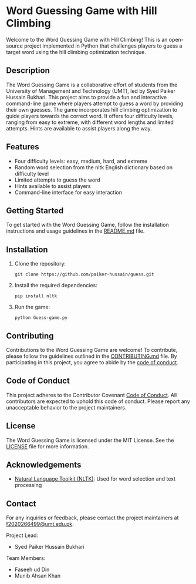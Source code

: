 # Word Guessing Game with Hill Climbing

Welcome to the Word Guessing Game with Hill Climbing! This is an open-source project implemented in Python that challenges players to guess a target word using the hill climbing optimization technique.

## Description

The Word Guessing Game is a collaborative effort of students from the University of Management and Technology (UMT), led by Syed Paiker Hussain Bukhari. This project aims to provide a fun and interactive command-line game where players attempt to guess a word by providing their own guesses. The game incorporates hill climbing optimization to guide players towards the correct word. It offers four difficulty levels, ranging from easy to extreme, with different word lengths and limited attempts. Hints are available to assist players along the way.

## Features

- Four difficulty levels: easy, medium, hard, and extreme
- Random word selection from the nltk English dictionary based on difficulty level
- Limited attempts to guess the word
- Hints available to assist players
- Command-line interface for easy interaction

## Getting Started

To get started with the Word Guessing Game, follow the installation instructions and usage guidelines in the [README.md](./README.md) file.

## Installation

1. Clone the repository:
   ```
   git clone https://github.com/paiker-hussain/guess.git
   ```

2. Install the required dependencies:
   ```
   pip install nltk
   ```

3. Run the game:
   ```
   python Guess-game.py
   ```

## Contributing

Contributions to the Word Guessing Game are welcome! To contribute, please follow the guidelines outlined in the [CONTRIBUTING.md](./CONTRIBUTING.md) file. By participating in this project, you agree to abide by the [code of conduct](./CODE_OF_CONDUCT.md).

## Code of Conduct

This project adheres to the Contributor Covenant [Code of Conduct](./CODE_OF_CONDUCT.md). All contributors are expected to uphold this code of conduct. Please report any unacceptable behavior to the project maintainers.

## License

The Word Guessing Game is licensed under the MIT License. See the [LICENSE](./LICENSE) file for more information.

## Acknowledgements

- [Natural Language Toolkit (NLTK)](https://www.nltk.org/): Used for word selection and text processing

## Contact

For any inquiries or feedback, please contact the project maintainers at [f2020266499@umt.edu.pk](mailto:f2020266499@umt.edu.pk).

Project Lead:
- Syed Paiker Hussain Bukhari

Team Members:
- Faseeh ud Din
- Munib Ahsan Khan
